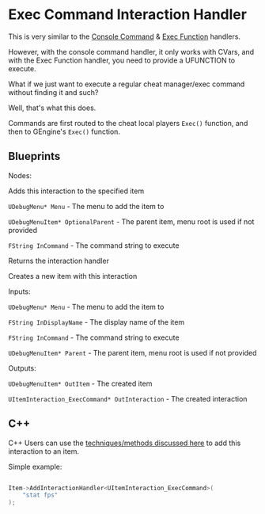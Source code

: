 # Exec Command Interaction Handler

This is very similar to the [Console Command](Handler_ConsoleCommand.md) & [Exec Function](Handler_ExecFunction.md)
handlers.

However, with the console command handler, it only works with CVars, and with the Exec Function handler, you need to
provide a UFUNCTION to execute.

What if we just want to execute a regular cheat manager/exec command without finding it and such?

Well, that's what this does.

Commands are first routed to the cheat local players `Exec()` function, and then to GEngine's `Exec()` function.

## Blueprints

<primary-label ref="bp-features"/>

Nodes:
<deflist>

<def title="Add Exec Command Interaction">
Adds this interaction to the specified item

<code>UDebugMenu* Menu</code> - The menu to add the item to

<code>UDebugMenuItem* OptionalParent</code> - The parent item, menu root is used if not provided

<code>FString InCommand</code> - The command string to execute

Returns the interaction handler
</def>

<def title="Create Exec Command Item">
Creates a new item with this interaction

Inputs:

<code>UDebugMenu* Menu</code> - The menu to add the item to

<code>FString InDisplayName</code> - The display name of the item

<code>FString InCommand</code> - The command string to execute

<code>UDebugMenuItem* Parent</code> - The parent item, menu root is used if not provided


Outputs:

<code>UDebugMenuItem* OutItem</code> - The created item

<code>UItemInteraction_ExecCommand* OutInteraction</code> - The created interaction
</def>

</deflist>

## C++

<primary-label ref="cpp-only"/>

C++ Users can use the [techniques/methods discussed here](ItemInteractionHandlers.md#item-interaction-handler-methods)
to add this interaction to an item.

Simple example:

```C++

Item->AddInteractionHandler<UItemInteraction_ExecCommand>(
    "stat fps"
);

```
